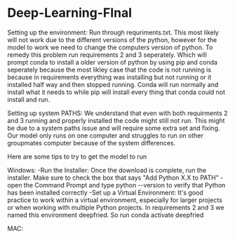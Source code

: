 # Deep-Learning-FInal

Setting up the environment:
Run through requriments.txt. This most likely will not work due to the different versions of the python, however for the model to work we need to change the computers version of python. To remedy this problem run requirements 2 and 3 seperately. Which will prompt conda to install a older version of python by using pip and conda seperately because the most likley case that the code is not running is because in requirements everything was installing but not running or it installed half way and then stopped running. Conda will run normally and install what it needs to while pip will install every thing that conda could not install and run.

Setting up system PATHS: 
We understand that even with both requirments 2 and 3 running and properly installed the code might still not run. This might be due to a system paths issue and will require some extra set and fixing. Our model only runs on one computer and struggles to run on other groupmates computer because of the system differences. 

Here are some tips to try to get the model to run

Windows: 
-Run the Installer: Once the download is complete, run the installer. Make sure to check the box that says "Add Python X.X to PATH"
-open the Command Prompt and type python --version to verify that Python has been installed correctly
-Set up a Virtual Environment: It's good practice to work within a virtual environment, especially for larger projects or when working with multiple Python projects. In requirements 2 and 3 we named this environment deepfried. So run conda activate deepfried



MAC: